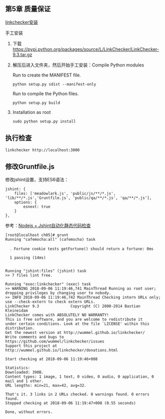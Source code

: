 <span id= "20183501">第5章 质量保证</span>
----------



[linkchecker安装](https://github.com/wummel/linkchecker/blob/master/doc/install.txt)



手工安装

1. 下载 https://pypi.python.org/packages/source/L/LinkChecker/LinkChecker-9.3.tar.gz
2. 解压后进入文件夹，然后开始手工安装：Compile Python modules
   
	Run  to create the MANIFEST  file.
	```shell
	python setup.py sdist --manifest-only
	```
	 Run to compile the Python files.
	
	```shell
	python setup.py build
	```

3. Installation as root

	```shell
	sudo python setup.py install
	```


## 执行检查 ##

```shell
linkchecker http://localhost:3000
```

##  修改Gruntfile.js ##

修改jshint设置，支持ES6语法：
```shell
jshint: {
	files: ['meadowlark.js', 'public/js/**/*.js', 'lib/**/*.js','Gruntfile.js', 'public/qa/**/*.js', 'qa/**/*.js'],
	options: {
	    esnext: true
    }
},
```
参考：[Nodejs + Jshint自动化静态代码检查](https://www.cnblogs.com/307914070/p/3954353.html)

```shell
[root@localhost ch05]# grunt
Running "cafemocha:all" (cafemocha) task

  ․ Fortune cookie tests getFortune() should return a fortune: 0ms

  1 passing (14ms)


Running "jshint:files" (jshint) task
>> 7 files lint free.

Running "exec:linkchecker" (exec) task
>> WARNING 2018-09-06 11:19:46,741 MainThread Running as root user; dropping privileges by changing user to nobody.
>> INFO 2018-09-06 11:19:46,742 MainThread Checking intern URLs only; use --check-extern to check extern URLs.
LinkChecker 9.3              Copyright (C) 2000-2014 Bastian Kleineidam
LinkChecker comes with ABSOLUTELY NO WARRANTY!
This is free software, and you are welcome to redistribute it
under certain conditions. Look at the file `LICENSE' within this
distribution.
Get the newest version at http://wummel.github.io/linkchecker/
Write comments and bugs to https://github.com/wummel/linkchecker/issues
Support this project at http://wummel.github.io/linkchecker/donations.html

Start checking at 2018-09-06 11:19:46+008

Statistics:
Downloaded: 390B.
Content types: 1 image, 1 text, 0 video, 0 audio, 0 application, 0 mail and 1 other.
URL lengths: min=21, max=42, avg=32.

That's it. 3 links in 2 URLs checked. 0 warnings found. 0 errors found.
Stopped checking at 2018-09-06 11:19:47+008 (0.55 seconds)

Done, without errors.
```










